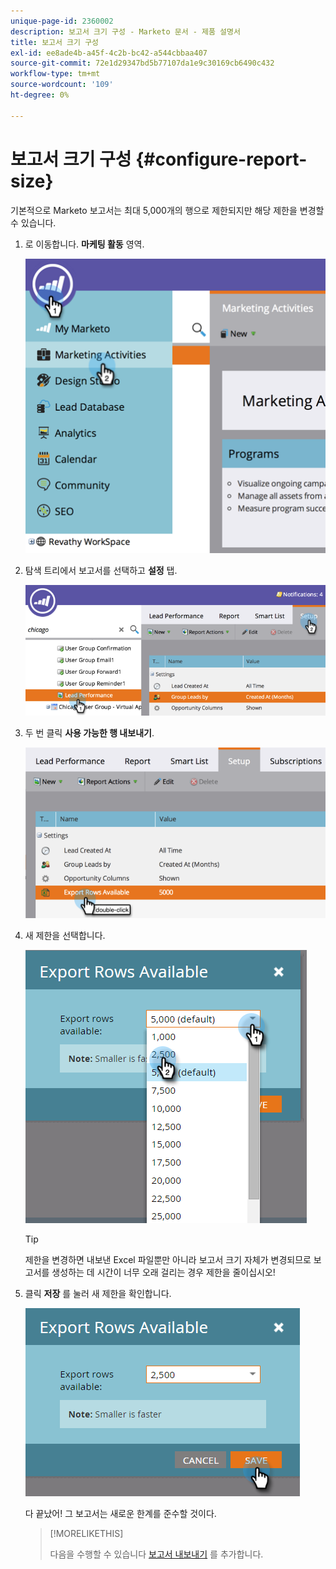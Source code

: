 ```yaml
---
unique-page-id: 2360002
description: 보고서 크기 구성 - Marketo 문서 - 제품 설명서
title: 보고서 크기 구성
exl-id: ee8ade4b-a45f-4c2b-bc42-a544cbbaa407
source-git-commit: 72e1d29347bd5b77107da1e9c30169cb6490c432
workflow-type: tm+mt
source-wordcount: '109'
ht-degree: 0%

---
```


# 보고서 크기 구성 {#configure-report-size}

기본적으로 Marketo 보고서는 최대 5,000개의 행으로 제한되지만 해당 제한을 변경할 수 있습니다.

1. 로 이동합니다. **마케팅 활동** 영역.

   ![](assets/image2014-9-16-10-3a53-3a57.png)

1. 탐색 트리에서 보고서를 선택하고 **설정** 탭.

   ![](assets/image2014-9-16-10-3a54-3a1.png)

1. 두 번 클릭 **사용 가능한 행 내보내기**.

   ![](assets/image2014-9-16-10-3a54-3a5.png)

1. 새 제한을 선택합니다.

   ![](assets/image2016-3-2-9-3a13-3a0.png)

   >[!TIP]
   >
   >제한을 변경하면 내보낸 Excel 파일뿐만 아니라 보고서 크기 자체가 변경되므로 보고서를 생성하는 데 시간이 너무 오래 걸리는 경우 제한을 줄이십시오!

1. 클릭 **저장** 를 눌러 새 제한을 확인합니다.

   ![](assets/image2016-3-2-9-3a13-3a59.png)

   다 끝났어! 그 보고서는 새로운 한계를 준수할 것이다.

   >[!MORELIKETHIS]
   >
   >다음을 수행할 수 있습니다 [보고서 내보내기](/help/marketo/product-docs/reporting/basic-reporting/report-activity/export-a-report-to-excel.md) 를 추가합니다.
